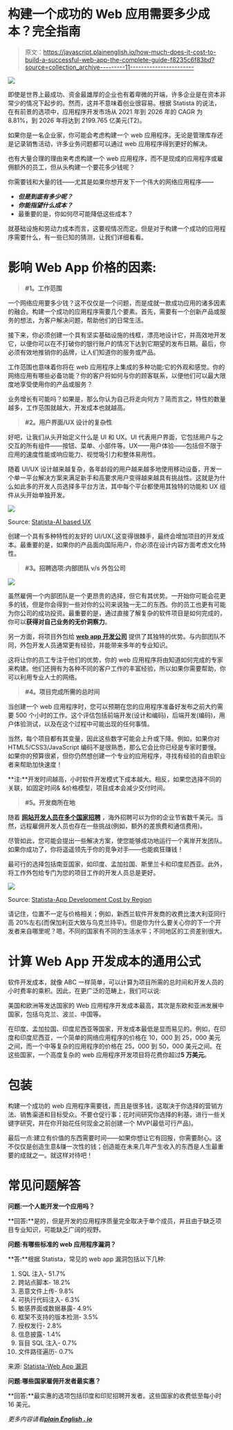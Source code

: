 # 构建一个成功的 Web 应用需要多少成本？完全指南

> 原文：<https://javascript.plainenglish.io/how-much-does-it-cost-to-build-a-successful-web-app-the-complete-guide-f8235c6f83bd?source=collection_archive---------11----------------------->

![](img/956751116c850678485d4a2e51690fb0.png)

即使是世界上最成功、资金最雄厚的企业也有着卑微的开端，许多企业是在资本非常少的情况下起步的。然而，这并不意味着创业很容易。根据 Statista 的说法，在有前景的选项中，应用程序开发市场从 2021 年到 2026 年的 CAGR 为 8.81%，到 2026 年将达到 2199.765 亿美元(T2)。

如果你是一名企业家，你可能会考虑构建一个 web 应用程序。无论是管理库存还是记录销售活动，许多业务问题都可以通过 web 应用程序得到更好的解决。

也有大量合理的理由来考虑构建一个 web 应用程序，而不是现成的应用程序或雇佣额外的员工，但从头构建一个要花多少钱呢？

你需要钱和大量的钱——尤其是如果你想开发下一个伟大的网络应用程序——

*   ***但是到底有多少呢？***
*   ***你能指望什么成本？***
*   最重要的是，你如何尽可能降低这些成本？

就基础设施和劳动力成本而言，这要视情况而定。但是对于构建一个成功的应用程序需要什么，有一些已知的猜测，让我们详细看看。

# **影响 Web App 价格的因素:**

> **#1。工作范围**

一个网络应用要多少钱？这不仅仅是一个问题，而是成就一款成功应用的诸多因素的融合。构建一个成功的应用程序需要几个要素。首先，需要有一个创新产品或服务的想法，为客户解决问题，帮助他们的日常生活。

接下来，你必须创建一个具有坚实基础设施的线框，漂亮地设计它，并高效地开发它，以便你可以在不打破你的银行账户的情况下达到它期望的发布日期。最后，你必须有效地推销你的品牌，让人们知道你的服务或产品。

工作范围也意味着你将在 web 应用程序上集成的多种功能:它的外观和感觉。你的网络应用有哪些必备功能？你的客户将如何与你的顾客联系，以便他们可以最大限度地享受使用你的产品或服务？

业务增长有可能吗？如果是，那么你认为自己将走向何方？简而言之，特性的数量越多，工作范围就越大，开发成本也就越高。

> **#2。用户界面/UX 设计的复杂性**

好吧，让我们从头开始定义什么是 UI 和 UX。UI 代表用户界面，它包括用户与之交互的所有组件——按钮、菜单、小部件等。UX——用户体验——包括但不限于应用的速度性能或响应能力、视觉吸引力和整体易用性。

随着 UI/UX 设计越来越复杂，各年龄段的用户越来越多地使用移动设备，开发一个单一平台解决方案来满足新手和高要求用户变得越来越具有挑战性。这就是为什么如此多的开发人员选择多平台方法，其中每个平台都使用其独特的功能和 UX 组件从头开始单独开发。

![](img/45aa69a628db4bd028f6650207f193aa.png)

Source: [Statista-AI based UX](https://www.statista.com/statistics/955416/china-best-user-experience-ai-functions-among-smartphone-users/)

创建一个具有多种特性的友好的 UI/UX(,这变得很棘手，最终会增加项目的开发成本。最重要的是，如果你的产品面向国际用户，你必须在设计内容方面考虑文化特性。

> **#3。招聘选项:内部团队 v/s 外包公司**

![](img/3105bd75105c44fe0b539300e0c729aa.png)

虽然雇佣一个内部团队是一个更昂贵的选择，但它有其优势。一开始你可能会花更多的钱，但是你会得到一些对你的公司来说独一无二的东西。你的员工也更有可能为你公司的成功投资。最重要的是，通过直接了解复杂的软件项目是如何完成的，你可以**获得对自己业务的无价洞察力**。

另一方面，将项目外包给 [**web app 开发公司**](https://www.pixelcrayons.com/web-development/) 提供了其独特的优势。与内部团队不同，外包开发人员通常更有经验，并能带来多年的专业知识。

这将让你的员工专注于他们的优势，你的 web 应用程序将由知道如何完成的专家来构建。他们还拥有为各种不同的客户工作的丰富经验，所以如果你需要帮助，你可以利用专业人士的网络。

> **#4。项目完成所需的总时间**

当创建一个 web 应用程序时，您可以预期在您的应用程序准备好发布之前大约需要 500 个小时的工作。这个评估包括前端开发(设计和编码)，后端开发(编码)，用户体验测试，以及在这个过程中可能出现的任何事情。

当然，每个项目都有其变量，因此这些数字可能会上升或下降。例如，如果你对 HTML5/CSS3/JavaScript 编码不是很熟悉，那么它会比你已经是专家时要慢。如果你的预算很紧，但你仍然想创建一个专业的应用程序，寻找有经验的自由职业者来帮助加快速度！

**注:**开发时间越高，小时软件开发模式下成本越大。相反，如果您选择不同的关联，如固定时间& &价格模型，项目成本会减少交付时间。

> **#5。开发商所在地**

随着 [**网站开发人员在多个国家招聘**](https://www.pixelcrayons.com/hire-web-developers) ，海外招聘可以为你的企业节省数千美元。当然，远程雇佣开发人员也存在一些挑战(例如，额外的差旅费和通信费用)。

尽管如此，您可能会提出一些解决方案，使您能够成功地运行一个离岸开发团队。如果你成功了，你将遥遥领先于你的竞争对手——也能疯狂赚钱！

最可行的选择包括南亚国家，如印度、孟加拉国、斯里兰卡和印度尼西亚。此外，将工作外包给专门为您的项目工作的开发人员总是更好。

![](img/1cc22bf9cc3d68a67a4f56a7bb54cbda.png)

Source: [Statista-App Development Cost by Region](https://www.statista.com/statistics/628636/worldwide-mobile-app-development-costs-by-region-by-platform/)

请记住，位置不一定与价格相关；例如，新西兰软件开发商的收费比澳大利亚同行高 20%左右(而保加利亚大致与乌克兰持平)。但是你为什么要关心你的下一个开发者来自哪里呢？嗯，不同的国家有不同的生活水平；不同地区的工资差别很大。

# **计算 Web App 开发成本的通用公式**

软件开发成本，就像 ABC 一样简单，可以计算为项目所需的总时间和开发人员的小时费率的乘积。因此，在更广泛的范畴上，我们可以说:

美国和欧洲等发达国家的 Web 应用程序开发成本最高，其次是东欧和亚洲发展中国家，包括乌克兰、波兰、中国等。

在印度、孟加拉国、印度尼西亚等国家，开发成本最低是显而易见的。例如，在印度和印度尼西亚，一个简单的网络应用程序的价格在 10，000 到 25，000 美元之间，而一个中等复杂的应用程序的价格在 25，000 到 50，000 美元之间。在这些国家，一个高度复杂的 web 应用程序开发项目将花费你超过**5 万美元**。

# **包装**

构建一个成功的 web 应用程序需要钱，而且是很多钱，这取决于你选择的营销方法、销售渠道和目标受众。不要仓促行事；花时间研究你选择的利基，进行一些关键字研究，并在你开始花任何现金之前创建一个 MVP(最低可行产品)。

最后一点:建立有价值的东西需要时间——如果你想让它有回报，你需要耐心。这不仅仅是创造生意&赚一次性的钱；创造能在未来几年产生收入的东西是人生最重要的成就之一。就这样对待吧！

# **常见问题解答**

**问题:一个人能开发一个应用吗？**

**回答:**是的，但是开发的应用程序质量完全取决于单个成员，并且由于缺乏项目专业知识，可能缺乏广阔的视野。

**问题:有哪些标准的 web 应用程序漏洞？**

**答:**根据 Statista，常见的 web app 漏洞包括以下几种:

1.  SQL 注入- 51.7%
2.  跨站点脚本- 18.2%
3.  恶意文件上传- 9.8%
4.  可执行代码注入- 6.3%
5.  敏感界面或数据暴露- 4.9%
6.  框架不支持的版本检测- 3.5%
7.  授权发行- 2.8%
8.  信息披露- 1.4%
9.  盲目 SQL 注入- 0.7%
10.  文件路径遍历- 0.7%

来源: [Statista-Web App 漏洞](https://www.statista.com/statistics/806081/worldwide-application-vulnerability-taxonomy/)

**问题:哪些国家雇佣开发者最实惠？**

**回答:**最实惠的选项包括印度和印尼招聘开发者。这些国家的收费低至每小时 16 美元。

*更多内容请看*[***plain English . io***](http://plainenglish.io/)